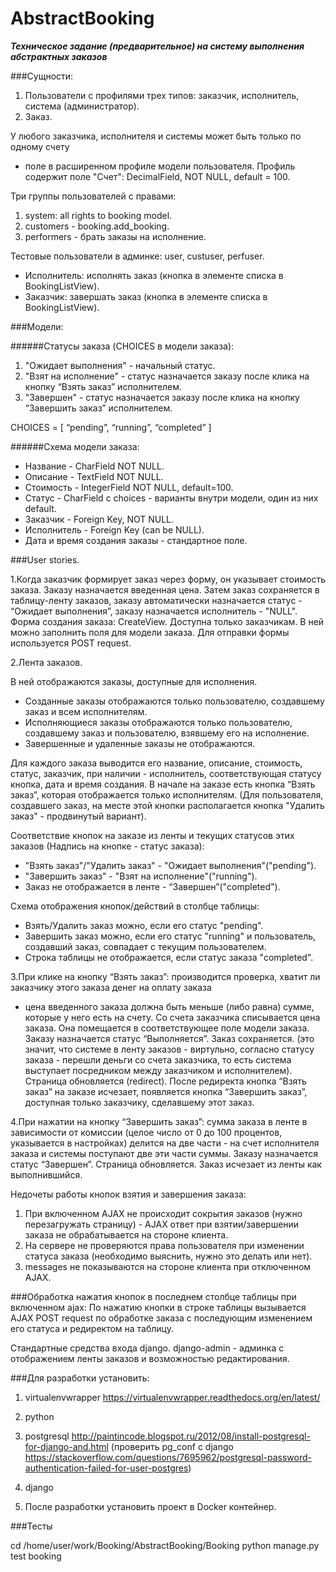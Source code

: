 # AbstractBooking

***Техническое задание (предварительное) на систему выполнения абстрактных заказов***

###Сущности:
1. Пользователи с профилями трех типов: заказчик, исполнитель,
система (администратор).
2. Заказ.

У любого заказчика, исполнителя и cистемы может быть только по одному счету
- поле в расширенном профиле модели пользователя. Профиль содержит поле "Счет":
DecimalField, NOT NULL, default = 100.

Три группы пользователей с правами:
1. system: all rights to booking model.
2. customers - booking.add_booking.
3. performers - брать заказы на исполнение.  

Тестовые пользователи в админке: user, custuser, perfuser.

- Исполнитель: исполнять заказ (кнопка в элементе списка в BookingListView).
- Заказчик: завершать заказ (кнопка в элементе списка в BookingListView).


###Модели:

######Статусы заказа (CHOICES в модели заказа):
1. "Ожидает выполнения" - начальный статус.
2. "Взят на исполнение" - статус назначается заказу после клика на кнопку
“Взять заказ” исполнителем.
3. "Завершен" - статус назначается заказу после клика на кнопку “Завершить заказ”
исполнителем.

CHOICES = [ “pending”, “running”, “completed” ]

######Схема модели заказа:
- Название - CharField NOT NULL.
- Описание - TextField NOT NULL.
- Стоимость - IntegerField NOT NULL, default=100.
- Статус - CharField с choices - варианты внутри модели, один из них default.
- Заказчик - Foreign Key, NOT NULL.
- Исполнитель - Foreign Key (can be NULL).
- Дата и время создания заказы - стандартное поле.


###User stories.

1.Когда заказчик формирует заказ через форму, он указывает стоимость заказа.
Заказу назначается введенная цена. Затем заказ сохраняется в таблицу-ленту
заказов, заказу автоматически назначается статуc - “Ожидает выполнения”,
заказу назначается исполнитель - "NULL".
Форма создания заказа: CreateView. Доступна только заказчикам. В ней можно
заполнить поля для модели заказа.
Для отправки формы используется POST request.

2.Лента заказов.

В ней отображаются заказы, доступные для исполнения.
- Созданные заказы отображаются только пользователю, создавшему заказ и
всем исполнителям.
- Исполняющиеся заказы отображаются только пользователю, создавшему заказ и
пользователю, взявшему его на исполнение.
- Завершенные и удаленные заказы не отображаются.

Для каждого заказа выводится его название, описание, стоимость, статус,
заказчик, при наличии - исполнитель, соответствующая статусу кнопка, дата и
время создания. В начале на заказе есть кнопка “Взять заказ”, которая
отображается только исполнителям. (Для пользователя, создавшего заказ, на месте
  этой кнопки располагается кнопка "Удалить заказ" - продвинутый вариант).

 Соответствие кнопок на заказе из ленты и текущих статусов этих заказов
 (Надпись на кнопке - статус заказа):
- "Взять заказ"/"Удалить заказ" - "Ожидает выполнения"("pending").
- "Завершить заказ" - "Взят на исполнение"("running").
- Заказ не отображается в ленте - “Завершен”("completed").


Схема отображения кнопок/действий в столбце таблицы:
- Взять/Удалить заказ можно, если его статус "pending".
- Завершить заказ можно, если его статус "running" и пользователь, создавший
заказ, совпадает с текущим пользователем.
- Строка таблицы не отображается, если статус заказа "completed".


3.При клике на кнопку “Взять заказ”:
производится проверка, хватит ли заказчику этого заказа денег на оплату заказа
- цена введенного заказа должна быть меньше (либо равна) сумме, которые у него
есть на счету. Со счета заказчика списывается цена заказа. Она помещается в
соответствующее поле модели заказа. Заказу назначается  статус “Выполняется”.
Заказ сохраняется. (это значит, что системе в ленту заказов - виртульно,
  согласно статусу заказа - перешли деньги со счета заказчика, то есть система
  выступает посредником между заказчиком и исполнителем).
Страница обновляется (redirect).
После редиректа кнопка “Взять заказ” на заказе исчезает, появляется кнопка
“Завершить заказ”, доступная только заказчику, сделавшему этот заказ.

4.При нажатии на кнопку “Завершить заказ”:
сумма заказа в ленте в зависимости от комиссии (целое число от 0 до 100
  процентов, указывается в настройках) делится на две части - на счет
  исполнителя заказа и системы поступают две эти части суммы. Заказу назначается
  статус “Завершен”. Страница обновляется. Заказ исчезает из ленты как
  выполнившийся.

Недочеты работы кнопок взятия и завершения заказа:
1. При включенном AJAX не происходит сокрытия заказов (нужно перезагружать
  страницу) - AJAX ответ при взятии/завершении заказа не обрабатывается на стороне клиента.
2. На сервере не проверяются права пользователя при изменении статуса заказа
(необходимо выяснить,  нужно это делать или нет).
3. messages не показываются на стороне клиента при отключенном AJAX.



###Обработка нажатия кнопок в последнем столбце таблицы при включенном ajax:
По нажатию кнопки в строке таблицы вызывается AJAX POST request по обработке
заказа с последующим изменением его статуса и редиректом на таблицу.

Стандартные средства входа django.
django-admin - админка с отображением ленты заказов и возможностью редактирования.


###Для разработки установить:

1. virtualenvwrapper
https://virtualenvwrapper.readthedocs.org/en/latest/

2. python

3. postgresql http://paintincode.blogspot.ru/2012/08/install-postgresql-for-django-and.html
(проверить pg_conf с django https://stackoverflow.com/questions/7695962/postgresql-password-authentication-failed-for-user-postgres)

4. django

5. После разработки установить проект в Docker контейнер.


###Тесты

cd /home/user/work/Booking/AbstractBooking/Booking
python manage.py test booking
